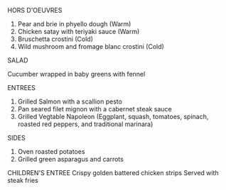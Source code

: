 HORS D'OEUVRES
1. Pear and brie in phyello dough (Warm)
2. Chicken satay with teriyaki sauce (Warm)
3. Bruschetta crostini (Cold)
4. Wild mushroom and fromage blanc crostini (Cold)



SALAD

Cucumber wrapped in baby greens with fennel


ENTREES
1. Grilled Salmon with a scallion pesto
2. Pan seared filet mignon with a cabernet steak sauce
3. Grilled Vegtable Napoleon
(Eggplant, squash, tomatoes, spinach, roasted red peppers, and traditional marinara)

SIDES
1. Oven roasted potatoes
2. Grilled green asparagus and carrots

CHILDREN'S ENTREE
Crispy golden battered chicken strips
Served with steak fries
